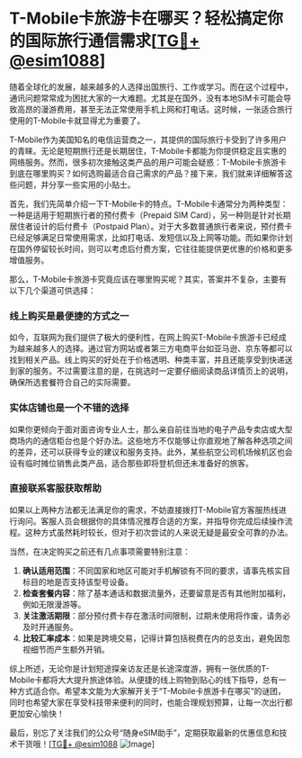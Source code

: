 # T-Mobile卡旅游卡在哪买？轻松搞定你的国际旅行通信需求[[TG💪+ @esim1088](https://t.me/s/esim1088)]

随着全球化的发展，越来越多的人选择出国旅行、工作或学习。而在这个过程中，通讯问题常常成为困扰大家的一大难题。尤其是在国外，没有本地SIM卡可能会导致高昂的漫游费用，甚至无法正常使用手机上网和打电话。这时候，一张适合旅行使用的T-Mobile卡就显得尤为重要了。

T-Mobile作为美国知名的电信运营商之一，其提供的国际旅行卡受到了许多用户的青睐。无论是短期旅行还是长期居住，T-Mobile卡都能为你提供稳定且实惠的网络服务。然而，很多初次接触这类产品的用户可能会疑惑：T-Mobile卡旅游卡到底在哪里购买？如何选购最适合自己需求的产品？接下来，我们就来详细解答这些问题，并分享一些实用的小贴士。

首先，我们先简单介绍一下T-Mobile卡的特点。T-Mobile卡通常分为两种类型：一种是适用于短期旅行者的预付费卡（Prepaid SIM Card），另一种则是针对长期居住者设计的后付费卡（Postpaid Plan）。对于大多数普通旅行者来说，预付费卡已经足够满足日常使用需求，比如打电话、发短信以及上网等功能。而如果你计划在国外停留较长时间，则可以考虑后付费方案，它往往能提供更优惠的价格和更多增值服务。

那么，T-Mobile卡旅游卡究竟应该在哪里购买呢？其实，答案并不复杂，主要有以下几个渠道可供选择：

### 线上购买是最便捷的方式之一

如今，互联网为我们提供了极大的便利性，在网上购买T-Mobile卡旅游卡已经成为越来越多人的选择。通过官方网站或者第三方电商平台如亚马逊、京东等都可以找到相关产品。线上购买的好处在于价格透明、种类丰富，并且还能享受到快递送到家的服务。不过需要注意的是，在挑选时一定要仔细阅读商品详情页上的说明，确保所选套餐符合自己的实际需要。

### 实体店铺也是一个不错的选择

如果你更倾向于面对面咨询专业人士，那么亲自前往当地的电子产品专卖店或大型商场内的通信柜台也是个好办法。这些地方不仅能够让你直观地了解各种选项之间的差异，还可以获得专业的建议和服务支持。此外，某些航空公司机场候机区也会设有临时摊位销售此类产品，适合那些即将登机但还未准备好的旅客。

### 直接联系客服获取帮助

如果以上两种方法都无法满足你的需求，不妨直接拨打T-Mobile官方客服热线进行询问。客服人员会根据你的具体情况推荐合适的方案，并指导你完成后续操作流程。这种方式虽然耗时较长，但对于初次尝试的人来说无疑是最安全可靠的办法。

当然，在决定购买之前还有几点事项需要特别注意：

1. **确认适用范围**：不同国家和地区可能对手机解锁有不同的要求，请事先核实目标目的地是否支持该型号设备。
2. **检查套餐内容**：除了基本通话和数据流量外，还要留意是否有其他附加福利，例如无限漫游等。
3. **关注激活期限**：部分预付费卡存在激活时间限制，过期未使用将作废，请务必及时开通服务。
4. **比较汇率成本**：如果是跨境交易，记得计算包括税费在内的总支出，避免因忽视细节而产生额外开销。

综上所述，无论你是计划短途探亲访友还是长途深度游，拥有一张优质的T-Mobile卡都将大大提升旅途体验。从便捷的线上购物到贴心的线下指导，总有一种方式适合你。希望本文能为大家解开关于“T-Mobile卡旅游卡在哪买”的谜团，同时也希望大家在享受科技带来便利的同时，也能合理规划预算，让每一次出行都更加安心愉快！

最后，别忘了关注我们的公众号“随身eSIM助手”，定期获取最新的优惠信息和技术干货哦！[[TG💪+ @esim1088](https://t.me/s/esim1088) ![Image](https://i.postimg.cc/4NQfJmqS/Snipaste-2025-05-13-00-14-12.png)]